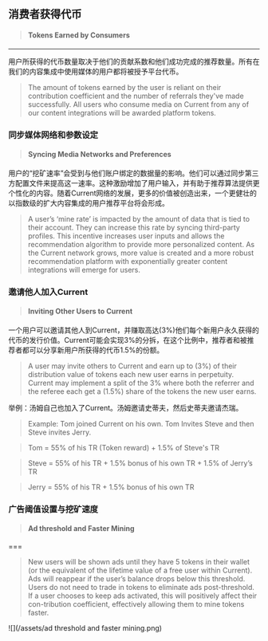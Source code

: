 ## 消费者获得代币

> #### Tokens Earned by Consumers

---

用户所获得的代币数量取决于他们的贡献系数和他们成功完成的推荐数量。所有在我们的内容集成中使用媒体的用户都将被授予平台代币。

> The amount of tokens earned by the user is reliant on their contribution coefficient and the number of referrals they've made successfully. All users who consume media on Current from any of our content integrations will be awarded platform tokens.

### 同步媒体网络和参数设定

> #### Syncing Media Networks and Preferences

用户的“挖矿速率”会受到与他们账户绑定的数据量的影响。他们可以通过同步第三方配置文件来提高这一速率。这种激励增加了用户输入，并有助于推荐算法提供更个性化的内容。随着Current网络的发展，更多的价值被创造出来，一个更健壮的以指数级的扩大内容集成的用户推荐平台将会形成。

> A user’s ‘mine rate’ is impacted by the amount of data that is tied to their account. They can increase this rate by syncing third-party profiles. This incentive increases user inputs and allows the recommendation algorithm to provide more personalized content. As the Current network grows, more value is created and a more robust recommendation platform with exponentially greater content integrations will emerge for users.

### 邀请他人加入Current

> #### Inviting Other Users to Current

一个用户可以邀请其他人到Current，并赚取高达\(3%\)他们每个新用户永久获得的代币的发行价值。Current可能会实现3%的分拆，在这个比例中，推荐者和被推荐者都可以分享新用户所获得的代币1.5%的份额。

> A user may invite others to Current and earn up to \(3%\) of their distribution value of tokens each new user earns in perpetuity. Current may implement a split of the 3% where both the referrer and the referee each get a \(1.5%\) share of the tokens the new user earns.

举例：汤姆自己也加入了Current。汤姆邀请史蒂夫，然后史蒂夫邀请杰瑞。

> Example: Tom joined Current on his own. Tom Invites Steve and then Steve invites Jerry.



> Tom = 55% of his TR \(Token reward\) + 1.5% of Steve's TR

> Steve = 55% of his TR + 1.5% bonus of his own TR + 1.5% of Jerry’s TR

> Jerry = 55% of his TR + 1.5% bonus of his own TR

### 广告阈值设置与挖矿速度

> #### Ad threshold and Faster Mining

===

> New users will be shown ads until they have 5 tokens in their wallet \(or the equivalent of the lifetime value of a free user within Current\). Ads will reappear if the user’s balance drops below this threshold. Users do not need to trade in tokens to eliminate ads post-threshold. If a user chooses to keep ads activated, this will positively affect their con-tribution coefficient, effectively allowing them to mine tokens faster.

![](/assets/ad threshold and faster mining.png)

